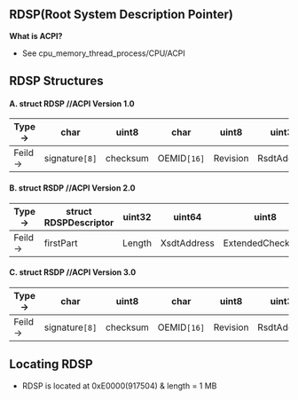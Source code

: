 ## RDSP(Root System Description Pointer)

**What is ACPI?**
- See cpu_memory_thread_process/CPU/ACPI

## RDSP Structures
#### A. struct RDSP          //ACPI Version 1.0

| Type-> | char | uint8 | char | uint8 | uint32 |
| --- | --- | --- | --- | --- | --- |
| Feild -> | signature`[8]` | checksum | OEMID`[16]` | Revision | RsdtAddress |

#### B. struct RSDP       //ACPI Version 2.0

| Type-> | struct RDSPDescriptor | uint32 | uint64 | uint8 | uint8 |
| --- | --- | --- | --- | --- | --- |
| Feild -> | firstPart | Length | XsdtAddress | ExtendedChecksum | reserved`[3]` |

#### C. struct RSDP      //ACPI Version 3.0

| Type-> | char | uint8 | char | uint8 | uint32 | uint32 | uint64 | uint8 | uint8 |
| --- | --- | --- | --- | --- | --- | --- | --- | --- | --- |
| Feild -> | signature`[8]` | checksum | OEMID`[16]` | Revision | RsdtAddress | length | xsdtAddress | extendedchecksum | reserved`[3]` |

## Locating RDSP
- RDSP is located at 0xE0000(917504) & length = 1 MB


  
